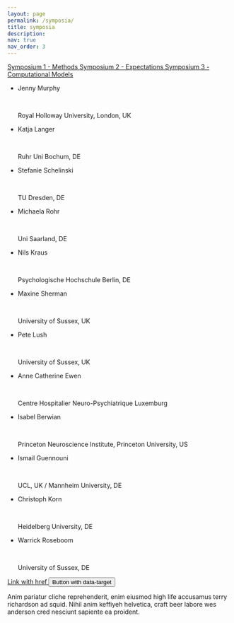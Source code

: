 ```yaml
---
layout: page
permalink: /symposia/
title: symposia
description:
nav: true
nav_order: 3
---
```


<p>
  <a class="btn btn-primary" data-bs-toggle="collapse" href="#symp1" role="button" aria-expanded="false" aria-controls="symp1">
    Symposium 1 - Methods
  </a>

  <a class="btn btn-primary" data-bs-toggle="collapse" href="#symp2" role="button" aria-expanded="false" aria-controls="symp2">
    Symposium 2 - Expectations
  </a>

  <a class="btn btn-primary" data-bs-toggle="collapse" href="#symp3" role="button" aria-expanded="false" aria-controls="symp3">
    Symposium 3 - Computational Models
  </a>

</p>
<div class="collapse" id="symp1">
  <div class="card card-body">
    <ul class="list-group">
      <li class="list-group-item"><p class="font-weight-bold">Jenny Murphy</p><br><p class="font-italic">Royal Holloway University, London, UK</p></li>
      <li class="list-group-item"><p class="font-weight-bold">Katja Langer </p><br><p class="font-italic">Ruhr Uni Bochum, DE</p></li>
      <li class="list-group-item"><p class="font-weight-bold">Stefanie Schelinski</p><br><p class="font-italic">TU Dresden, DE </p></li>
      <li class="list-group-item"><p class="font-weight-bold">Michaela Rohr </p><br><p class="font-italic">Uni Saarland, DE</p></li>
    </ul>
  </div>
</div>


<div class="collapse" id="symp2">
  <div class="card card-body">
    <ul class="list-group">
      <li class="list-group-item"><p class="font-weight-bold">Nils Kraus</p><br><p class="font-italic">Psychologische Hochschule Berlin, DE</p></li>
      <li class="list-group-item"><p class="font-weight-bold">Maxine Sherman</p><br><p class="font-italic">University of Sussex, UK</p></li>
      <li class="list-group-item"><p class="font-weight-bold">Pete Lush</p><br><p class="font-italic">University of Sussex, UK</p></li>
      <li class="list-group-item"><p class="font-weight-bold">Anne Catherine Ewen</p><br><p class="font-italic">Centre Hospitalier Neuro-Psychiatrique Luxemburg</p></li>
    </ul>
  </div>
</div>


<div class="collapse" id="symp3">
  <div class="card card-body">
    <ul class="list-group">
      <li class="list-group-item"><p class="font-weight-bold">Isabel Berwian</p><br><p class="font-italic">Princeton Neuroscience Institute, Princeton University, US</p></li>
      <li class="list-group-item"><p class="font-weight-bold">Ismail Guennouni</p><br><p class="font-italic">UCL, UK / Mannheim University, DE</p></li>
      <li class="list-group-item"><p class="font-weight-bold">Christoph Korn</p><br><p class="font-italic">Heidelberg University, DE</p></li>
      <li class="list-group-item"><p class="font-weight-bold">Warrick Roseboom</p><br><p class="font-italic">University of Sussex, DE</p></li>
    </ul>
  </div>
</div>


 

<p>
  <a class="btn btn-primary" data-toggle="collapse" href="#collapseExample" role="button" aria-expanded="false" aria-controls="collapseExample">
    Link with href
  </a>
  <button class="btn btn-primary" type="button" data-toggle="collapse" data-target="#collapseExample" aria-expanded="false" aria-controls="collapseExample">
    Button with data-target
  </button>
</p>
<div class="collapse" id="collapseExample">
  <div class="card card-body">
    Anim pariatur cliche reprehenderit, enim eiusmod high life accusamus terry richardson ad squid. Nihil anim keffiyeh helvetica, craft beer labore wes anderson cred nesciunt sapiente ea proident.
  </div>
</div>